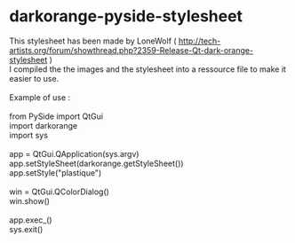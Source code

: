 # darkorange-pyside-stylesheet

This stylesheet has been made by LoneWolf ( http://tech-artists.org/forum/showthread.php?2359-Release-Qt-dark-orange-stylesheet )
<br>I compiled the the images and the stylesheet into a ressource file to make it easier to use.
<br>
<br>Example of use :
<br>
<br>from PySide import QtGui
<br>import darkorange
<br>import sys
<br>
<br>app = QtGui.QApplication(sys.argv)
<br>app.setStyleSheet(darkorange.getStyleSheet())
<br>app.setStyle("plastique")
<br>
<br>win = QtGui.QColorDialog()
<br>win.show()
<br>
<br>app.exec_()
<br>sys.exit()
